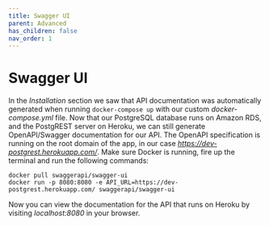 ```yaml
---
title: Swagger UI
parent: Advanced
has_children: false
nav_order: 1
---
```


# Swagger UI
In the _Installation_ section we saw that API documentation was automatically generated when running `docker-compose up` with our custom _docker-compose.yml_ file. Now that our PostgreSQL database runs on Amazon RDS, and the PostgREST server on Heroku, we can still generate OpenAPI/Swagger documentation for our API. The OpenAPI specification is running on the root domain of the app, in our case _https://dev-postgrest.herokuapp.com/_. Make sure Docker is running, fire up the terminal and run the following commands:

`docker pull swaggerapi/swagger-ui`\
`docker run -p 8080:8080 -e API_URL=https://dev-postgrest.herokuapp.com/ swaggerapi/swagger-ui`

Now you can view the documentation for the API that runs on Heroku by visiting _localhost:8080_ in your browser.